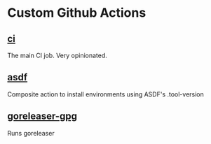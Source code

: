 # Custom Github Actions

## [ci](main/README.md)

The main CI job. Very opinionated.

## [asdf](asdf/README.md)

Composite action to install environments using ASDF's .tool-version

## [goreleaser-gpg](goreleaser-gpg/README.md)

Runs goreleaser

